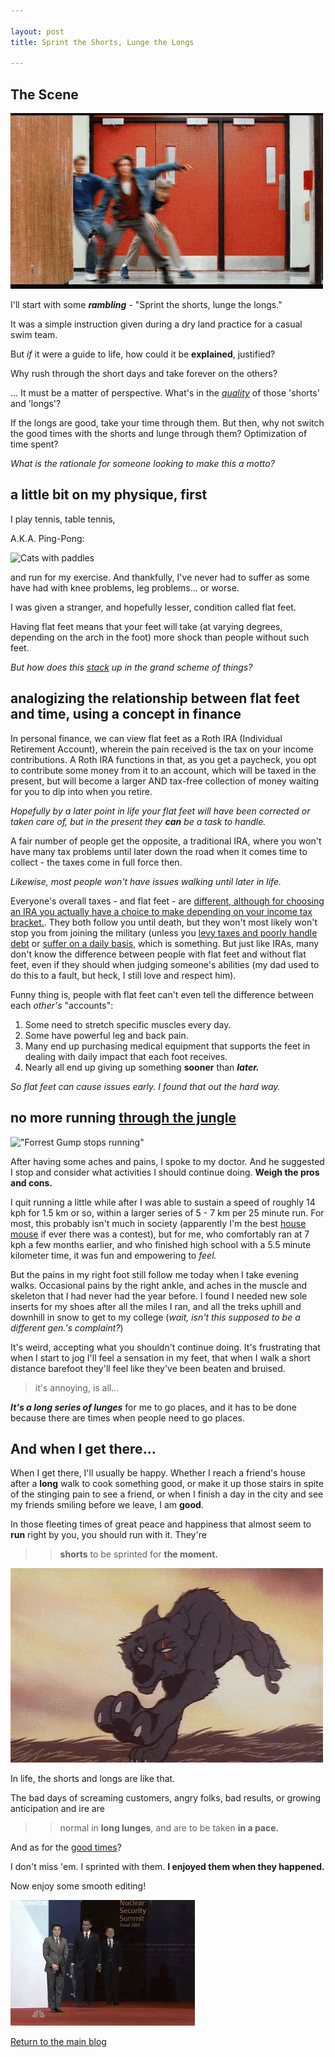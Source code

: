 ```yaml
---

layout: post
title: Sprint the Shorts, Lunge the Longs

---
```


## The Scene
![The Breakfast Club](/images/breakfastHall.gif "Haha, they're doing it wrong")

I'll start with some _**rambling**_ - "Sprint the shorts, lunge the longs."

It was a simple instruction given during a dry land practice for a casual swim team.

But *if* it were a guide to life, how could it be **explained**, justified?

Why rush through the short days and take forever on the others?

... It must be a matter of perspective. What's in the [*quality*](https://hbr.org/1988/05/the-house-of-quality) of those 'shorts' and 'longs'?

If the longs are good, take your time through them. But then, why not switch the good times with the shorts and lunge through them? Optimization of time spent?

_What is the rationale for someone looking to make this a motto?_

## a little bit on my physique, first

I play tennis, table tennis, 

A.K.A. Ping-Pong:

![Cats with paddles](https://media.giphy.com/media/ECwTCTrHPVqKI/giphy.gif "Good reflexes!")

and run for my exercise. And thankfully, I've never had to suffer as some have had with knee problems, leg problems... or worse. 

I was given a stranger, and hopefully lesser, condition called flat feet.

Having flat feet means that your feet will take (at varying degrees, depending on the arch in the foot) more shock than people without such feet.

_But how does this [stack](http://imgur.com/IG8cK9U) up in the grand scheme of things?_

## analogizing the relationship between flat feet and time, using a concept in finance

In personal finance, we can view flat feet as a Roth IRA (Individual Retirement Account), wherein the pain received is the tax on your income contributions. A Roth IRA functions in that, as you get a paycheck, you opt to contribute some money from it to an account, which will be taxed in the present, but will become a larger AND tax-free collection of money waiting for you to dip into when you retire. 

_Hopefully by a later point in life your flat feet will have been corrected or taken care of, but in the present they **can** be a task to handle._

A fair number of people get the opposite, a traditional IRA, where you won't have many tax problems until later down the road when it comes time to collect - the taxes come in full force then. 

_Likewise, most people won't have issues walking until later in life._

Everyone's overall taxes - and flat feet - are [different, although for choosing an IRA you actually have a choice to make depending on your income tax bracket.](https://blogs.wsj.com/experts/2016/05/12/when-a-roth-ira-is-a-wrong-choice/). They both follow you until death, but they won't most likely won't stop you from joining the military (unless you [levy taxes and poorly handle debt](https://financesolutions.org/armed-forces-check-your-credit-first/) or [suffer on a daily basis](https://www.va.gov/vetapp10/files4/1035190.txt), which is something. But just like IRAs, many don't know the difference between people with flat feet and without flat feet, even if they should when judging someone's abilities (my dad used to do this to a fault, but heck, I still love and respect him).

Funny thing is, people with flat feet can't even tell the difference between each _other's_ "accounts": 

1. Some need to stretch specific muscles every day. 
2. Some have powerful leg and back pain. 
3. Many end up purchasing medical equipment that supports the feet in dealing with daily impact that each foot receives. 
4. Nearly all end up giving up something **sooner** than **_later._**

_So flat feet can cause issues early. I found that out the hard way._

## no more running [through the jungle](https://www.youtube.com/watch?v=3XZjhZWbB34)

!["Forrest Gump stops running"](https://media.giphy.com/media/JjLylCKqqQs5q/giphy.gif "He just stopped.")

After having some aches and pains, I spoke to my doctor. And he suggested I stop and consider what activities I should continue doing. **Weigh the pros and cons.**

I quit running a little while after I was able to sustain a speed of roughly 14 kph for 1.5 km or so, within a larger series of 5 - 7 km per 25 minute run. For most, this probably isn't much in society (apparently I'm the best [house mouse](http://www.speedofanimals.com/) if ever there was a contest), but for me, who comfortably ran at 7 kph a few months earlier, and who finished high school with a 5.5 minute kilometer time, it was fun and empowering to _feel._

But the pains in my right foot still follow me today when I take evening walks. Occasional pains by the right ankle, and aches in the muscle and skeleton that I had never had the year before. I found I needed new sole inserts for my shoes after all the miles I ran, and all the treks uphill and downhill in snow to get to my college (_wait, isn't this supposed to be a different gen.'s complaint?_)

It's weird, accepting what you shouldn't continue doing. It's frustrating that when I start to jog I'll feel a sensation in my feet, that when I walk a short distance barefoot they'll feel like they've been beaten and bruised.

> it's annoying, is all...

**_It's a long series of lunges_** for me to go places, and it has to be done because there are times when people need to go places.

## And when I get there...

When I get there, I'll usually be happy. Whether I reach a friend's house after a **long** walk to cook something good, or make it up those stairs in spite of the stinging pain to see a friend, or when I finish a day in the city and see my friends smiling before we leave, I am **good**. 

In those fleeting times of great peace and happiness that almost seem to **run** right by you, you should run with it. They're 
>> **shorts** to be sprinted for **the moment.**

!["Lonewolf running"](/images/wolfRun.webp "To be sprinted in a group, preferably. But going it alone is sometimes good for yourself.")

In life, the shorts and longs are like that. 

The bad days of screaming customers, angry folks, bad results, or growing anticipation and ire are 
>> normal in **long lunges**, and are to be taken **in a pace.** 

And as for the [good times](https://www.youtube.com/watch?v=ph7oZnBH05s#t=3m23s)?

I don't miss 'em. I sprinted with them. **I enjoyed them when they happened.**

Now enjoy some smooth editing!

!["Barack Obama skateboards in"](/images/obamaEnter.gif "Now enjoy some smooth editing!")

[Return to the main blog](https://ngain.github.io/)

